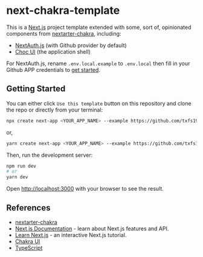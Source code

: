 # next-chakra-template

This is a [Next.js](https://nextjs.org/) project template extended with some, sort of, opinionated components from [nextarter-chakra](https://github.com/sozonome/nextarter-chakra), including:

- [NextAuth.js](https://next-auth.js.org/) (with Github provider by default)
- [Choc UI](https://choc-ui.tech/) (the application shell)

For NextAuth.js, rename `.env.local.example` to `.env.local` then fill in your Github APP credentials to [get started](https://next-auth.js.org/getting-started/example).

## Getting Started

You can either click `Use this template` button on this repository and clone the repo or directly from your terminal:

```bash
npx create next-app <YOUR_APP_NAME> --example https://github.com/txfs19260817/next-chakra-template
```

or,

```bash
yarn create next-app <YOUR_APP_NAME> --example https://github.com/txfs19260817/next-chakra-template
```

Then, run the development server:

```bash
npm run dev
# or
yarn dev
```

Open [http://localhost:3000](http://localhost:3000) with your browser to see the result.

## References

- [nextarter-chakra](https://github.com/sozonome/nextarter-chakra)
- [Next.js Documentation](https://nextjs.org/docs) - learn about Next.js features and API.
- [Learn Next.js](https://nextjs.org/learn) - an interactive Next.js tutorial.
- [Chakra UI](https://chakra-ui.com)
- [TypeScript](https://www.typescriptlang.org)
